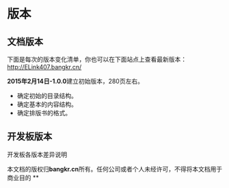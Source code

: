 # 版本 #
## 文档版本 ##
下面是每次的版本变化清单，你也可以在下面站点上查看最新版本：
<http://ELink407.bangkr.cn/>

**2015年2月14日-1.0.0**建立初始版本，280页左右。

 * 确定初始的目录结构。
 * 确定基本的内容结构。
 * 确定排版书的格式。


## 开发板版本 ##
开发板各版本差异说明


 本文档的版权归**bangkr.cn**所有。任何公司或者个人未经许可，不得将本文档用于商业目的 **


